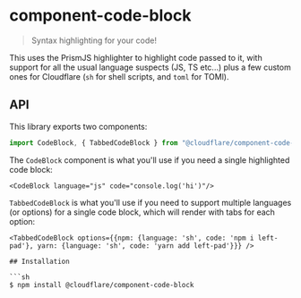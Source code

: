 # component-code-block

> Syntax highlighting for your code!

This uses the PrismJS highlighter to highlight code passed to it, with support for all the usual language suspects (JS, TS etc...) plus a few custom ones for Cloudflare (`sh` for shell scripts, and `toml` for TOMl).

## API

This library exports two components:
```ts
import CodeBlock, { TabbedCodeBlock } from "@cloudflare/component-code-block"
```

The `CodeBlock` component is what you'll use if you need a single highlighted code block:

```tsx
<CodeBlock language="js" code="console.log('hi')"/>
```

`TabbedCodeBlock` is what you'll use if you need to support multiple languages (or options) for a single code block, which will render with tabs for each option:

```tsx
<TabbedCodeBlock options={{npm: {language: 'sh', code: 'npm i left-pad'}, yarn: {language: 'sh', code: 'yarn add left-pad'}}} />

## Installation

```sh
$ npm install @cloudflare/component-code-block
```
